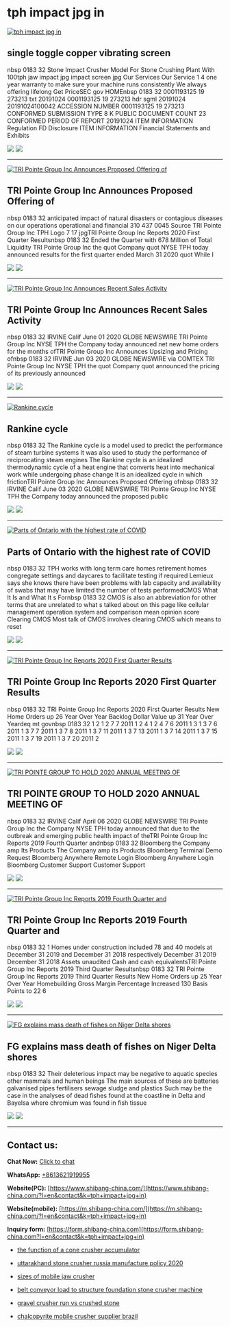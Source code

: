 # tph impact jpg in

<a href="https://swt.shibang-china.com/?l=en&img&k=tph+impact+jpg+in" target="_blank">![tph impact jpg in](http://static.shibang-china.com/all-800x300/1003.jpg)</a>

## single toggle copper vibrating screen
nbsp 0183 32 Stone Impact Crusher Model For Stone Crushing Plant With 100tph jaw impact jpg impact screen jpg Our Services Our Service 1 4 one year warranty to make sure your machine runs consistently We always offering lifelong Get PriceSEC gov HOMEnbsp 0183 32 0001193125 19 273213 txt 20191024 0001193125 19 273213 hdr sgml 20191024 20191024100042 ACCESSION NUMBER 0001193125 19 273213 CONFORMED SUBMISSION TYPE 8 K PUBLIC DOCUMENT COUNT 23 CONFORMED PERIOD OF REPORT 20191024 ITEM INFORMATION Regulation FD Disclosure ITEM INFORMATION Financial Statements and Exhibits


<a href="https://whatsapp.shibangsoft.com/WhatsApp.php" target="_blank" title="WhatsApp">![](http://static.shibang-china.com/icon/whatsapp.png)</a> <a href="https://swt.shibang-china.com/?l=en&icon&k=tph+impact+jpg+in" target="_blank">![](http://static.shibang-china.com/icon/chat-en.png)</a>

---

<a href="https://swt.shibang-china.com/?l=en&img&k=tph+impact+jpg+in" target="_blank">![TRI Pointe Group Inc Announces Proposed Offering of](http://static.shibang-china.com/all-800x300/724.jpg)</a>

## TRI Pointe Group Inc Announces Proposed Offering of
nbsp 0183 32 anticipated impact of natural disasters or contagious diseases on our operations operational and financial 310 437 0045 Source TRI Pointe Group Inc TPH Logo 7 17 jpgTRI Pointe Group Inc Reports 2020 First Quarter Resultsnbsp 0183 32 Ended the Quarter with 678 Million of Total Liquidity TRI Pointe Group Inc the quot Company quot NYSE TPH today announced results for the first quarter ended March 31 2020 quot While I


<a href="https://whatsapp.shibangsoft.com/WhatsApp.php" target="_blank" title="WhatsApp">![](http://static.shibang-china.com/icon/whatsapp.png)</a> <a href="https://swt.shibang-china.com/?l=en&icon&k=tph+impact+jpg+in" target="_blank">![](http://static.shibang-china.com/icon/chat-en.png)</a>

---

<a href="https://swt.shibang-china.com/?l=en&img&k=tph+impact+jpg+in" target="_blank">![TRI Pointe Group Inc Announces Recent Sales Activity](http://static.shibang-china.com/all-800x300/771.jpg)</a>

## TRI Pointe Group Inc Announces Recent Sales Activity
nbsp 0183 32 IRVINE Calif June 01 2020 GLOBE NEWSWIRE TRI Pointe Group Inc NYSE TPH the Company today announced net new home orders for the months ofTRI Pointe Group Inc Announces Upsizing and Pricing ofnbsp 0183 32 IRVINE Jun 03 2020 GLOBE NEWSWIRE via COMTEX TRI Pointe Group Inc NYSE TPH the quot Company quot announced the pricing of its previously announced


<a href="https://whatsapp.shibangsoft.com/WhatsApp.php" target="_blank" title="WhatsApp">![](http://static.shibang-china.com/icon/whatsapp.png)</a> <a href="https://swt.shibang-china.com/?l=en&icon&k=tph+impact+jpg+in" target="_blank">![](http://static.shibang-china.com/icon/chat-en.png)</a>

---

<a href="https://swt.shibang-china.com/?l=en&img&k=tph+impact+jpg+in" target="_blank">![Rankine cycle](http://static.shibang-china.com/all-800x300/125.jpg)</a>

## Rankine cycle
nbsp 0183 32 The Rankine cycle is a model used to predict the performance of steam turbine systems It was also used to study the performance of reciprocating steam engines The Rankine cycle is an idealized thermodynamic cycle of a heat engine that converts heat into mechanical work while undergoing phase change It is an idealized cycle in which frictionTRI Pointe Group Inc Announces Proposed Offering ofnbsp 0183 32 IRVINE Calif June 03 2020 GLOBE NEWSWIRE TRI Pointe Group Inc NYSE TPH the Company today announced the proposed public


<a href="https://whatsapp.shibangsoft.com/WhatsApp.php" target="_blank" title="WhatsApp">![](http://static.shibang-china.com/icon/whatsapp.png)</a> <a href="https://swt.shibang-china.com/?l=en&icon&k=tph+impact+jpg+in" target="_blank">![](http://static.shibang-china.com/icon/chat-en.png)</a>

---

<a href="https://swt.shibang-china.com/?l=en&img&k=tph+impact+jpg+in" target="_blank">![Parts of Ontario with the highest rate of COVID](http://static.shibang-china.com/all-800x300/1056.jpg)</a>

## Parts of Ontario with the highest rate of COVID
nbsp 0183 32 TPH works with long term care homes retirement homes congregate settings and daycares to facilitate testing if required Lemieux says she knows there have been problems with lab capacity and availability of swabs that may have limited the number of tests performedCMOS What It Is and What It s Fornbsp 0183 32 CMOS is also an abbreviation for other terms that are unrelated to what s talked about on this page like cellular management operation system and comparison mean opinion score Clearing CMOS Most talk of CMOS involves clearing CMOS which means to reset


<a href="https://whatsapp.shibangsoft.com/WhatsApp.php" target="_blank" title="WhatsApp">![](http://static.shibang-china.com/icon/whatsapp.png)</a> <a href="https://swt.shibang-china.com/?l=en&icon&k=tph+impact+jpg+in" target="_blank">![](http://static.shibang-china.com/icon/chat-en.png)</a>

---

<a href="https://swt.shibang-china.com/?l=en&img&k=tph+impact+jpg+in" target="_blank">![TRI Pointe Group Inc Reports 2020 First Quarter Results](http://static.shibang-china.com/all-800x300/1.jpg)</a>

## TRI Pointe Group Inc Reports 2020 First Quarter Results
nbsp 0183 32 TRI Pointe Group Inc Reports 2020 First Quarter Results New Home Orders up 26 Year Over Year Backlog Dollar Value up 31 Year Over Yeardeq mt govnbsp 0183 32 1 2 1 2 7 7 2011 1 2 4 1 2 4 7 6 2011 1 3 1 3 7 6 2011 1 3 7 7 2011 1 3 7 8 2011 1 3 7 11 2011 1 3 7 13 2011 1 3 7 14 2011 1 3 7 15 2011 1 3 7 19 2011 1 3 7 20 2011 2


<a href="https://whatsapp.shibangsoft.com/WhatsApp.php" target="_blank" title="WhatsApp">![](http://static.shibang-china.com/icon/whatsapp.png)</a> <a href="https://swt.shibang-china.com/?l=en&icon&k=tph+impact+jpg+in" target="_blank">![](http://static.shibang-china.com/icon/chat-en.png)</a>

---

<a href="https://swt.shibang-china.com/?l=en&img&k=tph+impact+jpg+in" target="_blank">![TRI POINTE GROUP TO HOLD 2020 ANNUAL MEETING OF](http://static.shibang-china.com/all-800x300/555.jpg)</a>

## TRI POINTE GROUP TO HOLD 2020 ANNUAL MEETING OF
nbsp 0183 32 IRVINE Calif April 06 2020 GLOBE NEWSWIRE TRI Pointe Group Inc the Company NYSE TPH today announced that due to the outbreak and emerging public health impact of theTRI Pointe Group Inc Reports 2019 Fourth Quarter andnbsp 0183 32 Bloomberg the Company amp Its Products The Company amp its Products Bloomberg Terminal Demo Request Bloomberg Anywhere Remote Login Bloomberg Anywhere Login Bloomberg Customer Support Customer Support


<a href="https://whatsapp.shibangsoft.com/WhatsApp.php" target="_blank" title="WhatsApp">![](http://static.shibang-china.com/icon/whatsapp.png)</a> <a href="https://swt.shibang-china.com/?l=en&icon&k=tph+impact+jpg+in" target="_blank">![](http://static.shibang-china.com/icon/chat-en.png)</a>

---

<a href="https://swt.shibang-china.com/?l=en&img&k=tph+impact+jpg+in" target="_blank">![TRI Pointe Group Inc Reports 2019 Fourth Quarter and](http://static.shibang-china.com/all-800x300/118.jpg)</a>

## TRI Pointe Group Inc Reports 2019 Fourth Quarter and
nbsp 0183 32 1 Homes under construction included 78 and 40 models at December 31 2019 and December 31 2018 respectively December 31 2019 December 31 2018 Assets unaudited Cash and cash equivalentsTRI Pointe Group Inc Reports 2019 Third Quarter Resultsnbsp 0183 32 TRI Pointe Group Inc Reports 2019 Third Quarter Results New Home Orders up 25 Year Over Year Homebuilding Gross Margin Percentage Increased 130 Basis Points to 22 6


<a href="https://whatsapp.shibangsoft.com/WhatsApp.php" target="_blank" title="WhatsApp">![](http://static.shibang-china.com/icon/whatsapp.png)</a> <a href="https://swt.shibang-china.com/?l=en&icon&k=tph+impact+jpg+in" target="_blank">![](http://static.shibang-china.com/icon/chat-en.png)</a>

---

<a href="https://swt.shibang-china.com/?l=en&img&k=tph+impact+jpg+in" target="_blank">![FG explains mass death of fishes on Niger Delta shores](http://static.shibang-china.com/all-800x300/800.jpg)</a>

## FG explains mass death of fishes on Niger Delta shores
nbsp 0183 32 Their deleterious impact may be negative to aquatic species other mammals and human beings The main sources of these are batteries galvanised pipes fertilisers sewage sludge and plastics Such may be the case in the analyses of dead fishes found at the coastline in Delta and Bayelsa where chromium was found in fish tissue

<a href="https://whatsapp.shibangsoft.com/WhatsApp.php" target="_blank" title="WhatsApp">![](http://static.shibang-china.com/icon/whatsapp.png)</a> <a href="https://swt.shibang-china.com/?l=en&icon&k=tph+impact+jpg+in" target="_blank">![](http://static.shibang-china.com/icon/chat-en.png)</a>

---
## Contact us:

**Chat Now:** [Click to chat](https://swt.shibang-china.com?l=en&contact&k=tph+impact+jpg+in)

**WhatsApp:**  [+8613621919955](https://whatsapp.shibangsoft.com/WhatsApp.php)

**Website(PC):** [https://www.shibang-china.com/](https://www.shibang-china.com/?l=en&contact&k=tph+impact+jpg+in)

**Website(mobile):** [https://m.shibang-china.com/](https://m.shibang-china.com/?l=en&contact&k=tph+impact+jpg+in)

**Inquiry form:** [https://form.shibang-china.com](https://form.shibang-china.com?l=en&contact&k=tph+impact+jpg+in)

* [the function of a cone crusher accumulator](../167/the%20function%20of%20a%20cone%20crusher%20accumulator.md)

* [uttarakhand stone crusher russia manufacture policy 2020](../166/uttarakhand%20stone%20crusher%20russia%20manufacture%20policy%202020.md)

* [sizes of mobile jaw crusher](../167/sizes%20of%20mobile%20jaw%20crusher.md)

* [belt conveyor load to structure foundation stone crusher machine](../167/belt%20conveyor%20load%20to%20structure%20foundation%20stone%20crusher%20machine.md)

* [gravel crusher run vs crushed stone](../167/gravel%20crusher%20run%20vs%20crushed%20stone.md)

* [chalcopyrite mobile crusher supplier brazil](../166/chalcopyrite%20mobile%20crusher%20supplier%20brazil.md)